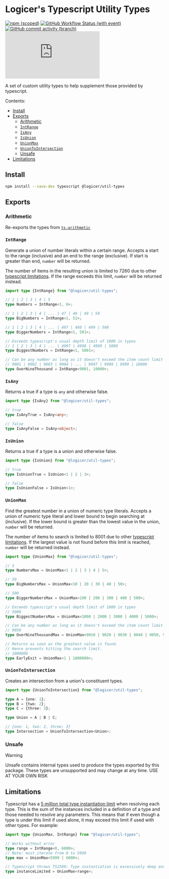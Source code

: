 # Logicer's Typescript Utility Types

[![npm (scoped)](https://img.shields.io/npm/v/%40logicer/util-types)](https://www.npmjs.com/package/@logicer/util-types)
[![GitHub Workflow Status (with event)](https://img.shields.io/github/actions/workflow/status/Logicer16/util-types/style.yml)](https://github.com/Logicer16/util-types/actions)
[![GitHub commit activity (branch)](https://img.shields.io/github/commit-activity/m/Logicer16/util-types)](https://github.com/Logicer16/util-types/graphs/contributors)
[![Type Coverage](https://img.shields.io/badge/dynamic/json.svg?label=type%20coverage&suffix=%&query=$.typeCoverage.atLeast&uri=https%3A%2F%2Fraw.githubusercontent.com%2FLogicer16%2Futil-types%2Fmain%2Fpackage.json)](https://github.com/plantain-00/type-coverage)

A set of custom utility types to help supplement those provided by typescript.

Contents:

- [Install](#install)
- [Exports](#exports)
  - [Arithmetic](#arithmetic)
  - [`IntRange`](#intrange)
  - [`IsAny`](#isany)
  - [`IsUnion`](#isunion)
  - [`UnionMax`](#unionmax)
  - [`UnionToIntersection`](#uniontointersection)
  - [Unsafe](#unsafe)
- [Limitations](#limitations)

## Install

```sh
npm install --save-dev typescript @logicer/util-types
```

## Exports

### Arithmetic

Re-exports the types from [`ts-arithmetic`](https://github.com/Logicer16/ts-arithmetic)

### `IntRange`

Generate a union of number literals within a certain range. Accepts a start to the range (inclusive) and an end to the range (exclusive). If start is greater than end, `number` will be returned.

The number of items in the resulting union is limited to 7260 due to other [typescript limitations](#limitations). If the range exceeds this limit, `number` will be returned instead.

```ts
import type {IntRange} from "@logicer/util-types";

// 1 | 2 | 3 | 4 | 5
type Numbers = IntRange<1, 6>;

// 1 | 2 | 3 | 4 | ... | 47 | 48 | 49 | 50
type BigNumbers = IntRange<1, 51>;

// 1 | 2 | 3 | 4 | ... | 497 | 498 | 499 | 500
type BiggerNumbers = IntRange<1, 501>;

// Exceeds typescript's usual depth limit of 1000 in types
// 1 | 2 | 3 | 4 | ... | 4997 | 4998 | 4999 | 5000
type BiggestNumbers = IntRange<1, 5001>;

// Can be any number as long as it doesn't exceed the item count limit
// 9001 | 9002 | 9003 | 9004 | ... | 9997 | 9998 | 9999 | 10000
type OverNineThousand = IntRange<9001, 10000>;
```

### `IsAny`

Returns a true if a type is `any` and otherwise false.

```ts
import type {IsAny} from "@logicer/util-types";

// true
type IsAnyTrue = IsAny<any>;

// false
type IsAnyFalse = IsAny<object>;
```

### `IsUnion`

Returns a true if a type is a union and otherwise false.

```ts
import type {IsUnion} from "@logicer/util-types";

// true
type IsUnionTrue = IsUnion<1 | 2 | 3>;

// false
type IsUnionFalse = IsUnion<1>;
```

### `UnionMax`

Find the greatest number in a union of numeric type literals. Accepts a union of numeric type literal and lower bound to begin searching at (inclusive). If the lower bound is greater than the lowest value in the union, `number` will be returned.

The number of items to search is limited to 8001 due to other [typescript limitations](#limitations). If the largest value is not found before this limit is reached, `number` will be returned instead.

```ts
import type {UnionMax} from "@logicer/util-types";

// 5
type NumbersMax = UnionMax<1 | 2 | 3 | 4 | 5>;

// 50
type BigNumbersMax = UnionMax<10 | 20 | 30 | 40 | 50>;

// 500
type BiggerNumbersMax = UnionMax<100 | 200 | 300 | 400 | 500>;

// Exceeds typescript's usual depth limit of 1000 in types
// 5000
type BiggestNumbersMax = UnionMax<1000 | 2000 | 3000 | 4000 | 5000>;

// Can be any number as long as it doesn't exceed the item count limit
// 9050
type OverNineThousandMax = UnionMax<9010 | 9020 | 9030 | 9040 | 9050, 9000>;

// Returns as soon as the greatest value is found.
// Hence prevents hitting the search limit.
// 1000000
type EarlyExit = UnionMax<1 | 1000000>;
```

### `UnionToIntersection`

Creates an intersection from a union's constituent types.

```ts
import type {UnionToIntersection} from "@logicer/util-types";

type A = {one: 1};
type B = {two: 2};
type C = {three: 3};

type Union = A | B | C;

// {one: 1, two: 2, three: 3}
type Intersection = UnionToIntersection<Union>;
```

### Unsafe

> [!WARNING]
> Unsafe contains internal types used to produce the types exported by this package. These types are unsupported and may change at any time. USE AT YOUR OWN RISK

## Limitations

Typescript has a [5 million total type instantiation limit](https://github.com/microsoft/TypeScript/pull/32079/files) when resolving each type. This is the sum of the instances included in a definition of a type and those needed to resolve any parameters. This means that if even though a type is under this limit if used alone, it may exceed this limit if used with other types. For example:

```ts
import type {UnionMax, IntRange} from "@logicer/util-types";

// Works without error
type range = IntRange<0, 6000>;
// Note: must iterate from 0 to 5999
type max = UnionMax<5999 | 6000>;

// Typescript throws TS2589: Type instantiation is excessively deep and possibly infinite.
type instanceLimited = UnionMax<range>;
```
